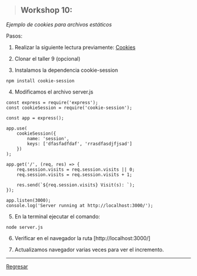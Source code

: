 > ## Workshop 10:

<em>Ejemplo de cookies para archivos estáticos</em>

Pasos:

1. Realizar la siguiente lectura previamente: <a href="../reading/cookies.md">Cookies</a>

2. Clonar el taller 9 (opcional)

3. Instalamos la dependencia cookie-session
```
npm install cookie-session
```

4. Modificamos el archivo server.js
```
const express = require('express');
const cookieSession = require('cookie-session');

const app = express();

app.use(
	cookieSession({
		name: 'session',
		keys: ['dfasfadfdaf', 'rrasdfasdjfjsad']
	})
);

app.get('/', (req, res) => {
	req.session.visits = req.session.visits || 0;
	req.session.visits = req.session.visits + 1;

	res.send(`${req.session.visits} Visit(s): `);
});

app.listen(3000);
console.log('Server running at http://localhost:3000/');
```

5. En la terminal ejecutar el comando:
```
node server.js
```

6. Verificar en el navegador la ruta [http://localhost:3000/]

7. Actualizamos navegador varias veces para ver el incremento.

***

<a href="../README.md">Regresar</a>